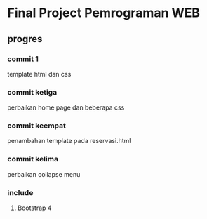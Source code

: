 # Final Project Pemrograman WEB

## progres
### commit 1
template html dan css

### commit ketiga
perbaikan home page dan beberapa css

### commit keempat
penambahan template pada reservasi.html

### commit kelima
perbaikan collapse menu


### include
1. Bootstrap 4
